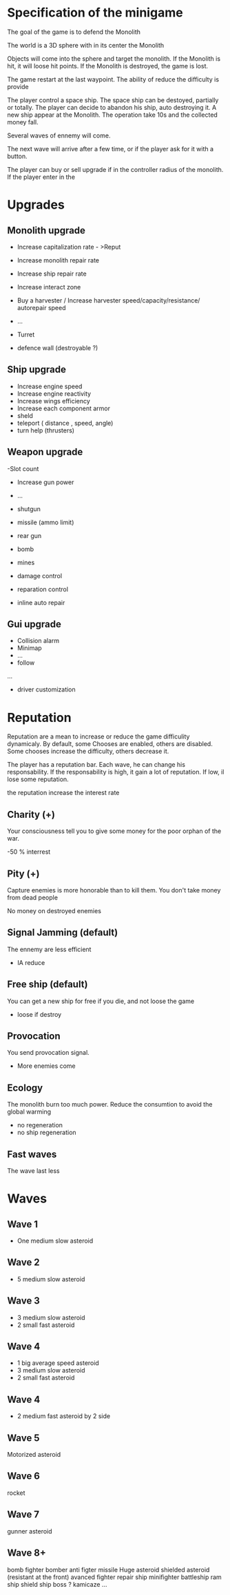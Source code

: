 Specification of the minigame
=============================


The goal of the game is to defend the Monolith

The world is a 3D sphere with in its center the Monolith

Objects will come into the sphere and target the monolith. If the Monolith is hit, it will loose hit points. If the Monolith is destroyed, the game is lost.

The game restart at the last waypoint. The ability of reduce the difficulty is provide


The player control a space ship. The space ship can be destoyed, partially or totally. The player can decide to abandon his ship, auto destroying it. A new ship appear at the Monolith. The operation take 10s and the collected money fall.


Several waves of ennemy will come.


The next wave will arrive after a few time, or if the player ask for it with a button.

The player can buy or sell upgrade if in the controller radius of the monolith. If the player enter in the 


Upgrades
========


Monolith upgrade
----------------
- Increase capitalization rate - >Reput
- Increase monolith repair rate
- Increase ship repair rate
- Increase interact zone
- Buy a harvester / Increase harvester speed/capacity/resistance/ autorepair speed
- ...
- Turret

- defence wall (destroyable ?)

Ship upgrade
------------

- Increase engine speed
- Increase engine reactivity
- Increase wings efficiency
- Increase each component armor
- sheld
- teleport   ( distance , speed, angle)
- turn help (thrusters)


Weapon upgrade
--------------

-Slot count
- Increase gun power
- ...
- shutgun
- missile (ammo limit)
- rear gun
- bomb
- mines


- damage control
- reparation control
- inline auto repair

Gui upgrade
-----------

- Collision alarm
- Minimap
- ...
- follow

...
- driver customization

Reputation
=================

Reputation are a mean to increase or reduce the game difficulity dynamicaly.
By default, some Chooses are enabled, others are disabled. Some chooses increase the difficulty, others decrease it.

The player has a reputation bar. Each wave, he can change his responsability. If the responsability is high, it gain a lot of reputation. If low, il lose some reputation.

the reputation increase the interest rate


Charity (+)
-------
Your consciousness tell you to give some money for the poor orphan of the war.

-50 % interrest

Pity (+)
--------
Capture enemies is more honorable than to kill them. You don't take money from dead people

No money on destroyed enemies


Signal Jamming (default)
------------------------
The ennemy are less efficient

* IA reduce

Free ship (default)
-------------------
You can get a new ship for free if you die, and not loose the game

* loose if destroy

Provocation
-----------
You send provocation signal.

* More enemies come

Ecology
-------

The monolith burn too much power. Reduce the consumtion to avoid the global warming

* no regeneration
* no ship regeneration


Fast waves
----------

The wave last less

Waves
=====

Wave 1
------

- One medium slow asteroid


Wave 2
------

- 5 medium slow asteroid


Wave 3
------

- 3 medium slow asteroid
- 2 small fast asteroid



Wave 4
------

- 1 big average speed asteroid
- 3 medium slow asteroid
- 2 small fast asteroid


Wave 4
------

- 2 medium fast asteroid by 2 side


Wave 5
------

Motorized asteroid


Wave 6
------

rocket


Wave 7
------

gunner asteroid

Wave 8+
------

bomb
fighter
bomber
anti figter missile
Huge asteroid
shielded asteroid (resistant at the front)
avanced fighter
repair ship
minifighter
battleship
ram ship
shield ship
boss ?
kamicaze
...




















